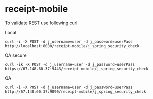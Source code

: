 receipt-mobile
==============

To validate REST use following curl

Local

	curl -i -X POST -d j_username=user -d j_password=userPass http://localhost:8080/receipt-mobile/j_spring_security_check

QA secure

	curl -ik -X POST -d j_username=user -d j_password=userPass https://67.148.60.37:9443/receipt-mobile/j_spring_security_check

QA

    curl -i -X POST -d j_username=user -d j_password=userPass http://67.148.60.37:9090/receipt-mobile/j_spring_security_check

